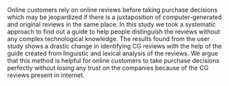 Online customers rely on online reviews before taking purchase decisions which may be jeopardized if there is a juxtaposition of computer-generated and original reviews in the same place. In this study we took a systematic approach to find out a guide to help people distinguish the reviews without any complex technological knowledge. The results found from the user study shows a drastic change in identifying CG reviews with the help of the guide created from linguistic and lexical analysis of the reviews. We argue that this method is helpful for online customers to take purchase decisions perfectly without losing any trust on the companies because of the CG reviews present in internet.

